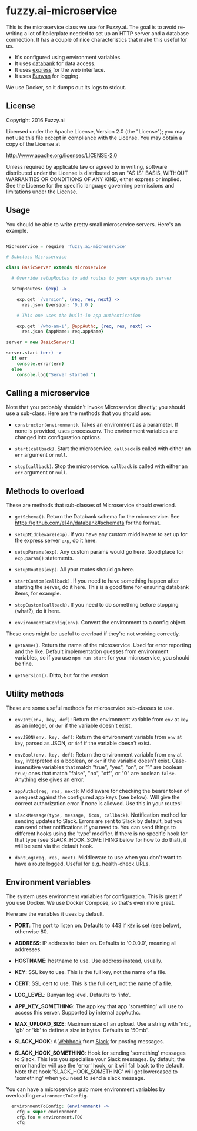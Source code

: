 # fuzzy.ai-microservice

This is the microservice class we use for Fuzzy.ai. The goal is to avoid
re-writing a lot of boilerplate needed to set up an HTTP server and a database
connection. It has a couple of nice characteristics that make this useful for
us.

  - It's configured using environment variables.
  - It uses [databank](https://github.com/e14n/databank) for data access.
  - It uses [express](http://expressjs.com/) for the web interface.
  - It uses [Bunyan](https://github.com/trentm/node-bunyan) for logging.

We use Docker, so it dumps out its logs to stdout.

## License

Copyright 2016 Fuzzy.ai

Licensed under the Apache License, Version 2.0 (the "License");
you may not use this file except in compliance with the License.
You may obtain a copy of the License at

  <http://www.apache.org/licenses/LICENSE-2.0>

Unless required by applicable law or agreed to in writing, software
distributed under the License is distributed on an "AS IS" BASIS,
WITHOUT WARRANTIES OR CONDITIONS OF ANY KIND, either express or implied.
See the License for the specific language governing permissions and
limitations under the License.

## Usage

You should be able to write pretty small microservice servers. Here's an
example.

```coffeescript

Microservice = require 'fuzzy.ai-microservice'

# Subclass Microservice

class BasicServer extends Microservice

  # Override setupRoutes to add routes to your expressjs server

  setupRoutes: (exp) ->

    exp.get '/version', (req, res, next) ->
      res.json {version: '0.1.0'}

    # This one uses the built-in app authentication

    exp.get '/who-am-i', @appAuthc, (req, res, next) ->
      res.json {appName: req.appName}

server = new BasicServer()

server.start (err) ->
  if err
    console.error(err)
  else
    console.log("Server started.")

```

## Calling a microservice

Note that you probably shouldn't invoke Microservice directly; you should use
a sub-class. Here are the methods that you should use:

  - `constructor(environment)`. Takes an environment as a parameter. If none is
  provided, uses process.env. The environment variables are changed into
  configuration options.

  - `start(callback)`. Start the microservice. `callback` is called with either
  an `err` argument or `null`.

  - `stop(callback)`. Stop the microservice. `callback` is called with either an
  `err` argument or `null`.

## Methods to overload

These are methods that sub-classes of Microservice should overload.

  - `getSchema()`. Return the Databank schema for the microservice. See
  <https://github.com/e14n/databank#schemata> for the format.

  - `setupMiddleware(exp)`. If you have any custom middleware to set up for the
  express server `exp`, do it here.

  - `setupParams(exp)`. Any custom params would go here. Good place for
  `exp.param()` statements.

  - `setupRoutes(exp)`. All your routes should go here.

  - `startCustom(callback)`. If you need to have something happen after starting
  the server, do it here. This is a good time for ensuring databank items, for
  example.

  - `stopCustom(callback)`. If you need to do something before stopping (what?),
  do it here.

  - `environmentToConfig(env)`. Convert the environment to a config object.

These ones might be useful to overload if they're not working correctly.

  - `getName()`. Return the name of the microservice. Used for error reporting
  and the like. Default implementation guesses from environment variables, so if
  you use `npm run start` for your microservice, you should be fine.

  - `getVersion()`. Ditto, but for the version.

## Utility methods

These are some useful methods for microservice sub-classes to use.

  - `envInt(env, key, def)`: Return the environment variable from `env` at `key`
  as an integer, or `def` if the variable doesn't exist.

  - `envJSON(env, key, def)`: Return the environment variable from `env` at
  `key`, parsed as JSON, or `def` if the variable doesn't exist.

  - `envBool(env, key, def)`: Return the environment variable from `env` at
  `key`, interpreted as a boolean, or `def` if the variable doesn't exist.
  Case-insensitive variables that match "true", "yes", "on", or "1" are boolean
  `true`; ones that match "false", "no", "off", or "0" are boolean `false`.
  Anything else gives an error.

  - `appAuthc(req, res, next)`: Middleware for checking the bearer token of a
  request against the configured app keys (see below). Will give the correct
  authorization error if none is allowed. Use this in your routes!

  - `slackMessage(type, message, icon, callback)`. Notification method for
  sending updates to Slack. Errors are sent to Slack by default, but you can
  send other notifications if you need to. You can send things to different
  hooks using the 'type' modifier. If there is no specific hook for that type
  (see SLACK_HOOK_SOMETHING below for how to do that), it will be sent via the
  default hook.

  - `dontLog(req, res, next)`. Middleware to use when you don't want to have
  a route logged. Useful for e.g. health-check URLs.

## Environment variables

The system uses environment variables for configuration. This is great if you
use Docker. We use Docker Compose, so that's even more great.

Here are the variables it uses by default.

  - **PORT**: The port to listen on. Defaults to 443 if `KEY` is set (see
    below), otherwise 80.

  - **ADDRESS**: IP address to listen on. Defaults to '0.0.0.0', meaning all
  addresses.

  - **HOSTNAME**: hostname to use. Use address instead, usually.

  - **KEY**: SSL key to use. This is the full key, not the name of a file.

  - **CERT**: SSL cert to use. This is the full cert, not the name of a file.

  - **LOG_LEVEL**: Bunyan log level. Defaults to 'info'.

  - **APP_KEY_SOMETHING**: The app key that app 'something' will use to access
  this server. Supported by internal appAuthc.

  - **MAX_UPLOAD_SIZE**: Maximum size of an upload. Use a string with 'mb', 'gb'
  or 'kb' to define a size in bytes. Defaults to '50mb'.

  - **SLACK_HOOK**: A [Webhook](https://en.wikipedia.org/wiki/Webhook) from
  [Slack](https://api.slack.com/incoming-webhooks) for posting messages.

  - **SLACK_HOOK_SOMETHING**: Hook for sending 'something' messages to Slack.
  This lets you specialise your Slack messages. By default, the error handler
  will use the 'error' hook, or it will fall back to the default. Note that
  hook 'SLACK_HOOK_SOMETHING' will get lowercased to 'something' when you need
  to send a slack message.

You can have a microservice grab more environment variables by overloading
`environmentToConfig`.

```coffeescript
  environmentToConfig: (environment) ->
    cfg = super environment
    cfg.foo = environment.FOO
    cfg
```
